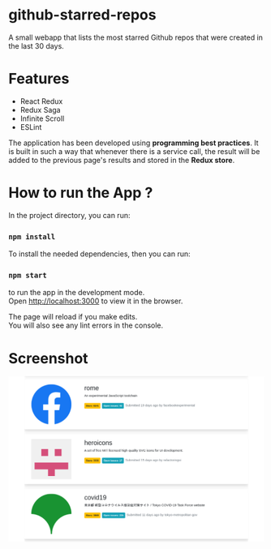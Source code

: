 
# github-starred-repos
A small webapp that lists the most starred Github repos that were created in the last 30 days.

# Features
  - React Redux
  - Redux Saga
  - Infinite Scroll
  - ESLint
  
The application has been developed using **programming best practices**. It is built in such a way that whenever there is a service call, the result will be added to the previous page's results and stored in the **Redux store**.

# How to run the App ?

In the project directory, you can run:

### `npm install` 

To install the needed dependencies, then you can run:

### `npm start`

to run the app in the development mode.<br />
Open [http://localhost:3000](http://localhost:3000) to view it in the browser.

The page will reload if you make edits.<br />
You will also see any lint errors in the console.


# Screenshot

![GitHub Starred Repos](./screenshots/1.png)
